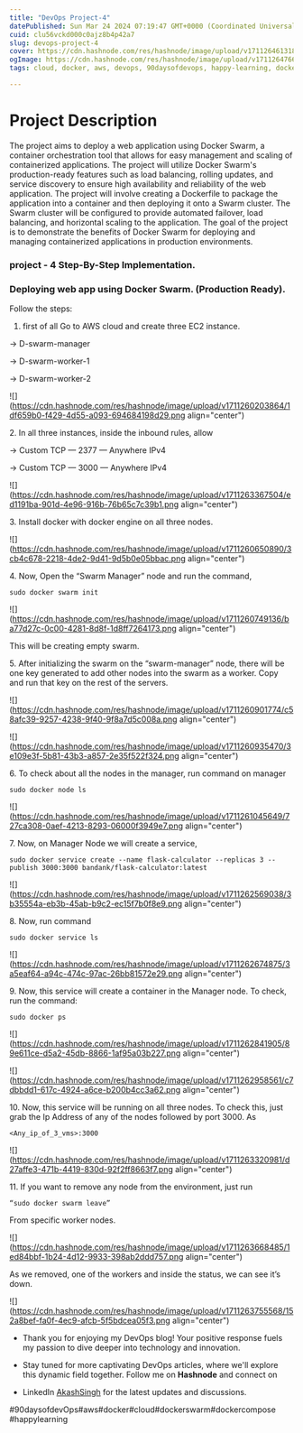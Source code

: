 ```yaml
---
title: "DevOps Project-4"
datePublished: Sun Mar 24 2024 07:19:47 GMT+0000 (Coordinated Universal Time)
cuid: clu56vckd000c0ajz8b4p42a7
slug: devops-project-4
cover: https://cdn.hashnode.com/res/hashnode/image/upload/v1711264613183/c66e777d-e577-4e92-a706-b38bc485c110.png
ogImage: https://cdn.hashnode.com/res/hashnode/image/upload/v1711264766823/6cf07a50-80eb-4284-bc4f-0424d4242ff0.png
tags: cloud, docker, aws, devops, 90daysofdevops, happy-learning, dockerswarm

---
```


# Project Description

The project aims to deploy a web application using Docker Swarm, a container orchestration tool that allows for easy management and scaling of containerized applications. The project will utilize Docker Swarm's production-ready features such as load balancing, rolling updates, and service discovery to ensure high availability and reliability of the web application. The project will involve creating a Dockerfile to package the application into a container and then deploying it onto a Swarm cluster. The Swarm cluster will be configured to provide automated failover, load balancing, and horizontal scaling to the application. The goal of the project is to demonstrate the benefits of Docker Swarm for deploying and managing containerized applications in production environments.

### **project - 4 Step-By-Step Implementation.**

### Deploying web app using Docker Swarm. (Production Ready).

Follow the steps:

1. first of all Go to AWS cloud and create three EC2 instance.
    

\-&gt; D-swarm-manager

\-&gt; D-swarm-worker-1

\-&gt; D-swarm-worker-2

![](https://cdn.hashnode.com/res/hashnode/image/upload/v1711260203864/1df659b0-f429-4d55-a093-694684198d29.png align="center")

2\. In all three instances, inside the inbound rules, allow

\-&gt; Custom TCP — 2377 — Anywhere IPv4

\-&gt; Custom TCP — 3000 — Anywhere IPv4

![](https://cdn.hashnode.com/res/hashnode/image/upload/v1711263367504/ed1191ba-901d-4e96-916b-76b65c7c39b1.png align="center")

3\. Install docker with docker engine on all three nodes.

![](https://cdn.hashnode.com/res/hashnode/image/upload/v1711260650890/3cb4c678-2218-4de2-9d41-9d5b0e05bbac.png align="center")

4\. Now, Open the “Swarm Manager” node and run the command,

```plaintext
sudo docker swarm init
```

![](https://cdn.hashnode.com/res/hashnode/image/upload/v1711260749136/ba77d27c-0c00-4281-8d8f-1d8ff7264173.png align="center")

This will be creating empty swarm.

5\. After initializing the swarm on the “swarm-manager” node, there will be one key generated to add other nodes into the swarm as a worker. Copy and run that key on the rest of the servers.

![](https://cdn.hashnode.com/res/hashnode/image/upload/v1711260901774/c58afc39-9257-4238-9f40-9f8a7d5c008a.png align="center")

![](https://cdn.hashnode.com/res/hashnode/image/upload/v1711260935470/3e109e3f-5b81-43b3-a857-2e35f522f324.png align="center")

6\. To check about all the nodes in the manager, run command on manager

```plaintext
sudo docker node ls
```

![](https://cdn.hashnode.com/res/hashnode/image/upload/v1711261045649/727ca308-0aef-4213-8293-06000f3949e7.png align="center")

7\. Now, on Manager Node we will create a service,

```plaintext
sudo docker service create --name flask-calculator --replicas 3 --publish 3000:3000 bandank/flask-calculator:latest
```

![](https://cdn.hashnode.com/res/hashnode/image/upload/v1711262569038/3b35554a-eb3b-45ab-b9c2-ec15f7b0f8e9.png align="center")

8\. Now, run command

```plaintext
sudo docker service ls
```

![](https://cdn.hashnode.com/res/hashnode/image/upload/v1711262674875/3a5eaf64-a94c-474c-97ac-26bb81572e29.png align="center")

9\. Now, this service will create a container in the Manager node. To check, run the command:

```plaintext
sudo docker ps 
```

![](https://cdn.hashnode.com/res/hashnode/image/upload/v1711262841905/89e611ce-d5a2-45db-8866-1af95a03b227.png align="center")

![](https://cdn.hashnode.com/res/hashnode/image/upload/v1711262958561/c7dbbdd1-617c-4924-a6ce-b200b4cc3a62.png align="center")

10\. Now, this service will be running on all three nodes. To check this, just grab the Ip Address of any of the nodes followed by port 3000. As

```plaintext
<Any_ip_of_3_vms>:3000
```

![](https://cdn.hashnode.com/res/hashnode/image/upload/v1711263320981/d27affe3-471b-4419-830d-92f2ff8663f7.png align="center")

11\. If you want to remove any node from the environment, just run

```plaintext
“sudo docker swarm leave”
```

From specific worker nodes.

![](https://cdn.hashnode.com/res/hashnode/image/upload/v1711263668485/1ed84bbf-1b24-4d12-9933-398ab2ddd757.png align="center")

As we removed, one of the workers and inside the status, we can see it’s down.

![](https://cdn.hashnode.com/res/hashnode/image/upload/v1711263755568/152a8bef-fa0f-4ec9-afcb-5f5bdcea05f3.png align="center")

* Thank you for enjoying my DevOps blog! Your positive response fuels my passion to dive deeper into technology and innovation.
    
* Stay tuned for more captivating DevOps articles, where we'll explore this dynamic field together. Follow me on **Hashnode** and connect on
    
* LinkedIn [AkashSingh](https://www.linkedin.com/in/akashs01) for the latest updates and discussions.
    

#90daysofdevOps#aws#docker#cloud#dockerswarm#dockercompose #happylearning